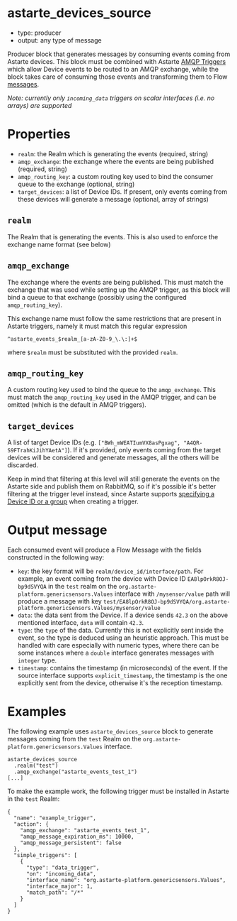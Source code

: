 # astarte_devices_source

* type: producer
* output: any type of message

Producer block that generates messages by consuming events coming from Astarte devices. This block
must be combined with Astarte [AMQP
Triggers](https://docs.astarte-platform.org/1.0/060-triggers.html#amqp-0-9-1-actions) which allow
Device events to be routed to an AMQP exchange, while the block takes care of consuming those events
and transforming them to Flow [messages](0002-flow-messages.html).

*Note: currently only `incoming_data` triggers on scalar interfaces (i.e. no arrays) are supported*

# Properties

* `realm`: the Realm which is generating the events (required, string)
* `amqp_exchange`: the exchange where the events are being published (required, string)
* `amqp_routing_key`: a custom routing key used to bind the consumer queue to the exchange
  (optional, string)
* `target_devices`: a list of Device IDs. If present, only events coming from these devices will
  generate a message (optional, array of strings)

## `realm`

The Realm that is generating the events. This is also used to enforce the exchange name format (see
below)

## `amqp_exchange`

The exchange where the events are being published. This must match the exchange that was used while
setting up the AMQP trigger, as this block will bind a queue to that exchange (possibly using the
configured `amqp_routing_key`).

This exchange name must follow the same restrictions that are present in Astarte triggers, namely it
must match this regular expression

```
^astarte_events_$realm_[a-zA-Z0-9_\.\:]+$
```

where `$realm` must be substituted with the provided `realm`.

## `amqp_routing_key`

A custom routing key used to bind the queue to the `amqp_exchange`. This must match the
`amqp_routing_key` used in the AMQP trigger, and can be omitted (which is the default in AMQP
triggers).

## `target_devices`

A list of target Device IDs (e.g. `["BWh_mWEATIumVX8asPgxag", "A4QR-S9FTrahKiJihYAetA"]`). If it's
provided, only events coming from the target devices will be considered and generate messages, all
the others will be discarded.

Keep in mind that filtering at this level will still generate the events on the Astarte side and
publish them on RabbitMQ, so if it's possible it's better filtering at the trigger level instead,
since Astarte supports [specifying a Device ID or a
group](https://docs.astarte-platform.org/1.0/060-triggers.html#data-triggers) when creating a
trigger.

# Output message

Each consumed event will produce a Flow Message with the fields constructed in the following way:

* `key`: the key format will be `realm/device_id/interface/path`. For example, an event coming from
the device with Device ID `EA8lpOrkR8OJ-bp9dSVYQA` in the `test` realm on the
`org.astarte-platform.genericsensors.Values` interface with `/mysensor/value` path will produce a
message with key
`test/EA8lpOrkR8OJ-bp9dSVYQA/org.astarte-platform.genericsensors.Values/mysensor/value`
* `data`: the data sent from the Device. If a device sends `42.3` on the above mentioned interface,
  `data` will contain `42.3`.
* `type`: the `type` of the data. Currently this is not explicitly sent inside the event, so the
  type is deduced using an heuristic approach. This must be handled with care especially with
  numeric types, where there can be some instances where a `double` interface generates messages
  with `integer` type.
* `timestamp`: contains the timestamp (in microseconds) of the event. If the source interface
  supports `explicit_timestamp`, the timestamp is the one explicitly sent from the device, otherwise
  it's the reception timestamp.

# Examples

The following example uses `astarte_devices_source` block to generate messages coming from the
`test` Realm on the `org.astarte-platform.genericsensors.Values` interface.

```
astarte_devices_source
  .realm("test")
  .amqp_exchange("astarte_events_test_1")
[...]
```

To make the example work, the following trigger must be installed in Astarte in the `test` Realm:

```
{
  "name": "example_trigger",
  "action": {
    "amqp_exchange": "astarte_events_test_1",
    "amqp_message_expiration_ms": 10000,
    "amqp_message_persistent": false
  },
  "simple_triggers": [
    {
      "type": "data_trigger",
      "on": "incoming_data",
      "interface_name": "org.astarte-platform.genericsensors.Values",
      "interface_major": 1,
      "match_path": "/*"
    }
  ]
}
```
